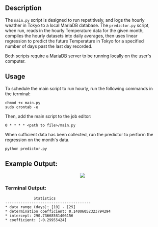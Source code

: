 ## Description

The ``main.py`` script is designed to run repetitively, and logs the hourly weather in Tokyo to a
local MariaDB database.
The ``predictor.py`` script, when run, reads in the hourly Temperature data
for the given month, compiles the hourly datasets into daily averages,
then uses linear regression to predict the future Temperature in Tokyo for a
specified number of days past the last day recorded.

Both scripts require a [MariaDB](https://mariadb.com/get-started-with-mariadb/) server to be running locally on the user's computer. 

## Usage

To schedule the main script to run hourly, run the following commands in the terminal:
```
chmod +x main.py
sudo crontab -e
```

Then, add the main script to the job editor:

```
0 * * * * <path to file>/main.py
```

When sufficient data has been collected, run the predictor to perform the
regression on the month's data.

```
python predictor.py
```

## Example Output:
<p align="center">
  <img src="https://github.com/rp-mullen/tokyo-weather/blob/main/output.png"/>
</p>

### Terminal Output: 

```
             Statistics                
---------------------------------------
* data range (days): [10] - [29]
* determination coefficient: 0.14006052323794294
* intercept: 290.73668581406156
* coefficient: [-0.29955424]

```
